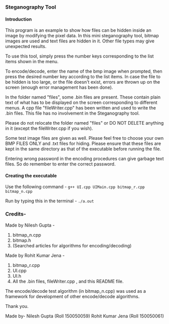 ### Steganography Tool 

#### Introduction 
This program is an example to show how files can be hidden inside an image by modifying the pixel data. In this mini steganography tool, bitmap images are used and text files are hidden in it. Other file types may give unexpected results.

To use this tool, simply press the number keys corresponding to the list items shown in the menu.

To encode/decode, enter the name of the bmp image when prompted, then press the desired number key according to the list items. In case the file to be hidden is too large, or the file doesn't exist, errors are thrown up on the screen (enough error management has been done).

In the folder named "files", some .bin files are present. These contain plain text of what has to be displayed on the screen corresponding to different menus. A cpp file "fileWriter.cpp" has been written and used to write the .bin files. This file has no involvement in the Steganography tool.

Please do not relocate the folder named "files" or DO NOT DELETE anything in it (except the fileWriter.cpp if you wish).

Some test image files are given as well. Please feel free to choose your own BMP FILES ONLY and .txt files for hiding. Please ensure that these files are kept in the same directory as that of the executable before running the file.

Entering wrong password in the encoding procedures can give garbage text files. So do remember to enter the correct password.


#### Creating the executable

Use the following command - 
<code>g++ UI.cpp UIMain.cpp bitmap_r.cpp bitmap_n.cpp </code>

Run by typing this in the terminal - <code>./a.out</code>


### Credits-

Made by Nilesh Gupta -

1. bitmap_n.cpp
2. bitmap.h
3. (Searched articles for algorithms for encoding/decoding)

Made by Rohit Kumar Jena -

1. bitmap_r.cpp
2. UI.cpp
3. UI.h
4. All the .bin files, fileWriter.cpp , and this README file.

The encode/decode test algorithm (in bitmap_n.cpp) was used as a framework for development of other encode/decode algorithms.

Thank you.

Made by-
Nilesh Gupta (Roll 150050059)
Rohit Kumar Jena (Roll 150050061)


